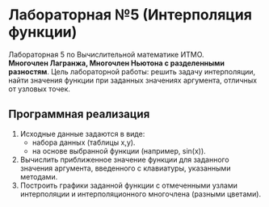 # Лабораторная №5 (Интерполяция функции)
Лабораторная 5 по Вычислительной математике ИТМО.  
**Многочлен Лагранжа, Многочлен Ньютона с разделенными разностям**.
Цель лабораторной работы: решить задачу интерполяции, найти значения функции при заданных значениях аргумента, отличных от узловых точек.

## Программная реализация  
1. Исходные данные задаются в виде:
	+ набора данных (таблицы x,y).
	+ на основе выбранной функции (например, sin⁡(x)).
2. Вычислить приближенное значение функции для заданного значения аргумента, введенного с клавиатуры, указанными методами.
3. Построить графики заданной функции с отмеченными узлами интерполяции и интерполяционного многочлена (разными цветами).